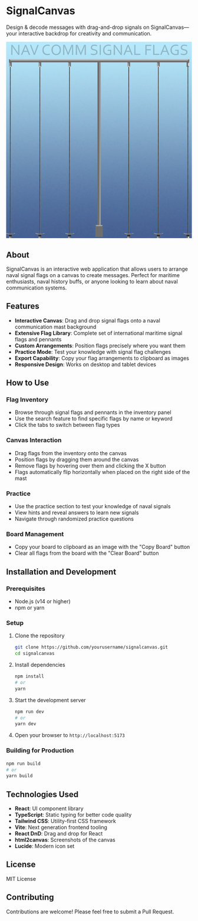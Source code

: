 # SignalCanvas

Design & decode messages with drag-and-drop signals on SignalCanvas—your interactive backdrop for creativity and communication.

![SignalCanvas Screenshot](https://raw.githubusercontent.com/albertchouforces/signalcanvas/refs/heads/main/public/images/navcommmast.png)

## About

SignalCanvas is an interactive web application that allows users to arrange naval signal flags on a canvas to create messages. Perfect for maritime enthusiasts, naval history buffs, or anyone looking to learn about naval communication systems.

## Features

- **Interactive Canvas**: Drag and drop signal flags onto a naval communication mast background
- **Extensive Flag Library**: Complete set of international maritime signal flags and pennants
- **Custom Arrangements**: Position flags precisely where you want them
- **Practice Mode**: Test your knowledge with signal flag challenges
- **Export Capability**: Copy your flag arrangements to clipboard as images
- **Responsive Design**: Works on desktop and tablet devices

## How to Use

### Flag Inventory
- Browse through signal flags and pennants in the inventory panel
- Use the search feature to find specific flags by name or keyword
- Click the tabs to switch between flag types

### Canvas Interaction
- Drag flags from the inventory onto the canvas
- Position flags by dragging them around the canvas
- Remove flags by hovering over them and clicking the X button
- Flags automatically flip horizontally when placed on the right side of the mast

### Practice
- Use the practice section to test your knowledge of naval signals
- View hints and reveal answers to learn new signals
- Navigate through randomized practice questions

### Board Management
- Copy your board to clipboard as an image with the "Copy Board" button
- Clear all flags from the board with the "Clear Board" button

## Installation and Development

### Prerequisites
- Node.js (v14 or higher)
- npm or yarn

### Setup
1. Clone the repository
   ```bash
   git clone https://github.com/yourusername/signalcanvas.git
   cd signalcanvas
   ```

2. Install dependencies
   ```bash
   npm install
   # or
   yarn
   ```

3. Start the development server
   ```bash
   npm run dev
   # or
   yarn dev
   ```

4. Open your browser to `http://localhost:5173`

### Building for Production
```bash
npm run build
# or
yarn build
```

## Technologies Used

- **React**: UI component library
- **TypeScript**: Static typing for better code quality
- **Tailwind CSS**: Utility-first CSS framework
- **Vite**: Next generation frontend tooling
- **React DnD**: Drag and drop for React
- **html2canvas**: Screenshots of the canvas
- **Lucide**: Modern icon set

## License

MIT License

## Contributing

Contributions are welcome! Please feel free to submit a Pull Request.
